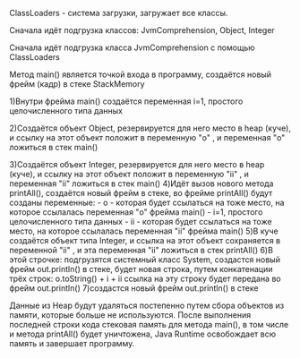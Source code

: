 ClassLoaders - система загрузки, загружает все классы.

Сначала идёт подгрузка классов: JvmComprehension, Object, Integer 

Сначала идёт подгрузка класса JvmComprehension с помощью ClassLoaders

Метод main() является точкой входа в программу, создаётcя новый фрейм (кадр) в стеке StackMemory

1)Внутри фрейма main() создаётся переменная i=1, простого целочисленного типа данных

2)Создаётся объект Object, резервируется для него место в heap (куче), и ссылку на этот объект положит в переменную  "o" , и переменная  "o"  ложиться в стек main()

3)Создаётся объект Integer, резервируется для него место в heap (куче), и ссылку на этот объект положит в переменную  "ii" , и переменная  "ii"  ложиться в стек main()
4)Идёт вызов нового метода printAll(), создаётся новый фрейм в стеке, во фрейме printAll() будут созданы переменные:
		- o - которая будет ссылаться на тоже место, на которое ссылалась переменная "o" фрейма main()
		- i=1, простого целочисленного типа данных
		- ii - которая будет ссылаться на тоже место, на которое ссылалась переменная "ii" фрейма main()
5)В куче cоздаётся объект типа Integer, и ссылка на этот объект сохраняется в переменной  "ii" , и эта переменная  "ii"  ложиться в стек printAll()
6)В этой строчке:
	подгрузятся системный класс System, 
	создастся новый фрейм out.println() в стеке, 
	будет новая строка, путем конкатенации трёх строк: o.toString() + i + ii
	ссылка на эту строку будет передана во фрейм out.println()
7)создастся новый фрейм out.println() в стеке

Данные из Heap будут удаляться постепенно путем сбора объектов из памяти, которые больше не используются.
После выполнения последней строки кода стековая память для метода main(), в том числе и метода printAll() будет 
уничтожена, Java Runtime освобождает всю память и завершает программу.


